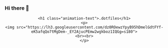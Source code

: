 ### Hi there 👋


<div align="center">
 
    
    <h1 class="animation-text">.dotfiles</h1>
    <p>
    <img src="https://lh3.googleusercontent.com/dz0ROewzYpyB95hDmelGdtFYf-eK5afqQo7tMgDem-_EY2AjucPEmw2wgkboz1IQGg=s180">
    <br><br>
    </p>
</div>
